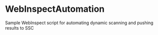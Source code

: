 # WebInspectAutomation
Sample WebInspect script for automating dynamic scanning and pushing results to SSC
